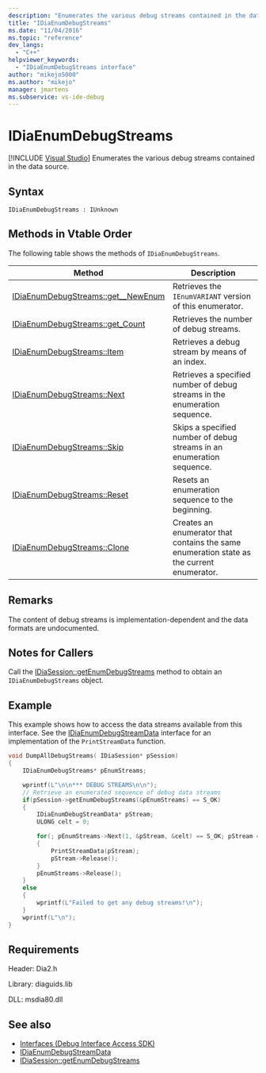 ```yaml
---
description: "Enumerates the various debug streams contained in the data source."
title: "IDiaEnumDebugStreams"
ms.date: "11/04/2016"
ms.topic: "reference"
dev_langs:
  - "C++"
helpviewer_keywords:
  - "IDiaEnumDebugStreams interface"
author: "mikejo5000"
ms.author: "mikejo"
manager: jmartens
ms.subservice: vs-ide-debug
---
```

# IDiaEnumDebugStreams

 [!INCLUDE [Visual Studio](~/includes/applies-to-version/vs-windows-only.md)]
Enumerates the various debug streams contained in the data source.

## Syntax

```
IDiaEnumDebugStreams : IUnknown
```

## Methods in Vtable Order
The following table shows the methods of `IDiaEnumDebugStreams`.

|Method|Description|
|------------|-----------------|
|[IDiaEnumDebugStreams::get__NewEnum](../../debugger/debug-interface-access/idiaenumdebugstreams-get-newenum.md)|Retrieves the `IEnumVARIANT` version of this enumerator.|
|[IDiaEnumDebugStreams::get_Count](../../debugger/debug-interface-access/idiaenumdebugstreams-get-count.md)|Retrieves the number of debug streams.|
|[IDiaEnumDebugStreams::Item](../../debugger/debug-interface-access/idiaenumdebugstreams-item.md)|Retrieves a debug stream by means of an index.|
|[IDiaEnumDebugStreams::Next](../../debugger/debug-interface-access/idiaenumdebugstreams-next.md)|Retrieves a specified number of debug streams in the enumeration sequence.|
|[IDiaEnumDebugStreams::Skip](../../debugger/debug-interface-access/idiaenumdebugstreams-skip.md)|Skips a specified number of debug streams in an enumeration sequence.|
|[IDiaEnumDebugStreams::Reset](../../debugger/debug-interface-access/idiaenumdebugstreams-reset.md)|Resets an enumeration sequence to the beginning.|
|[IDiaEnumDebugStreams::Clone](../../debugger/debug-interface-access/idiaenumdebugstreams-clone.md)|Creates an enumerator that contains the same enumeration state as the current enumerator.|

## Remarks
The content of debug streams is implementation-dependent and the data formats are undocumented.

## Notes for Callers
Call the [IDiaSession::getEnumDebugStreams](../../debugger/debug-interface-access/idiasession-getenumdebugstreams.md) method to obtain an `IDiaEnumDebugStreams` object.

## Example
This example shows how to access the data streams available from this interface. See the [IDiaEnumDebugStreamData](../../debugger/debug-interface-access/idiaenumdebugstreamdata.md) interface for an implementation of the `PrintStreamData` function.

```C++
void DumpAllDebugStreams( IDiaSession* pSession)
{
    IDiaEnumDebugStreams* pEnumStreams;

    wprintf(L"\n\n*** DEBUG STREAMS\n\n");
    // Retrieve an enumerated sequence of debug data streams
    if(pSession->getEnumDebugStreams(&pEnumStreams) == S_OK)
    {
        IDiaEnumDebugStreamData* pStream;
        ULONG celt = 0;

        for(; pEnumStreams->Next(1, &pStream, &celt) == S_OK; pStream = NULL)
        {
            PrintStreamData(pStream);
            pStream->Release();
        }
        pEnumStreams->Release();
    }
    else
    {
        wprintf(L"Failed to get any debug streams!\n");
    }
    wprintf(L"\n");
}
```

## Requirements
Header: Dia2.h

Library: diaguids.lib

DLL: msdia80.dll

## See also
- [Interfaces (Debug Interface Access SDK)](../../debugger/debug-interface-access/interfaces-debug-interface-access-sdk.md)
- [IDiaEnumDebugStreamData](../../debugger/debug-interface-access/idiaenumdebugstreamdata.md)
- [IDiaSession::getEnumDebugStreams](../../debugger/debug-interface-access/idiasession-getenumdebugstreams.md)
